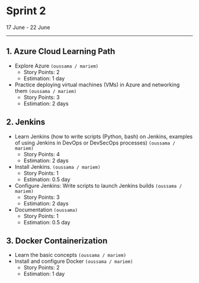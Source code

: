 # Sprint 2

17 June - 22 June

---

## 1. Azure Cloud Learning Path

- Explore Azure
  `(oussama / mariem)`
  - Story Points: 2
  - Estimation: 1 day
- Practice deploying virtual machines (VMs) in Azure and networking them
  `(oussama / mariem)`
  - Story Points: 3
  - Estimation: 2 days

## 2. Jenkins

- Learn Jenkins (how to write scripts (Python, bash) on Jenkins, examples of using Jenkins in DevOps or DevSecOps processes)
  `(oussama / mariem)`
  - Story Points: 4
  - Estimation: 2 days
- Install Jenkins.
  `(oussama / mariem)`
  - Story Points: 1
  - Estimation: 0.5 day
- Configure Jenkins: Write scripts to launch Jenkins builds
  `(oussama / mariem)`
  - Story Points: 3
  - Estimation: 2 days
- Documentation
  `(oussama)`
  - Story Points: 1
  - Estimation: 0.5 day

## 3. Docker Containerization

- Learn the basic concepts
  `(oussama / mariem)`
- Install and configure Docker
  `(oussama / mariem)`
  - Story Points: 2
  - Estimation: 1 day
